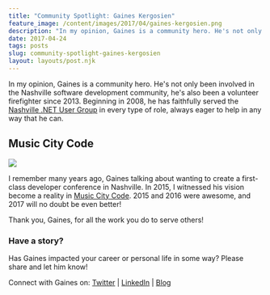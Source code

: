 ```yaml
---
title: "Community Spotlight: Gaines Kergosien"
feature_image: /content/images/2017/04/gaines-kergosien.png
description: "In my opinion, Gaines is a community hero. He's not only been involved in the Nashville software development community, he's also been a…"
date: 2017-04-24
tags: posts
slug: community-spotlight-gaines-kergosien
layout: layouts/post.njk
---
```


In my opinion, Gaines is a community hero. He's not only been involved in the Nashville software development community, he's also been a volunteer firefighter since 2013. Beginning in 2008, he has faithfully served the [Nashville .NET User Group](https://www.meetup.com/Nashville-NET-User-Group/) in every type of role, always eager to help in any way that he can.

## Music City Code

![](/content/images/2017/04/music-city-code.jpg)

I remember many years ago, Gaines talking about wanting to create a first-class developer conference in Nashville. In 2015, I witnessed his vision become a reality in [Music City Code](https://www.musiccitycode.com/). 2015 and 2016 were awesome, and 2017 will no doubt be even better!

Thank you, Gaines, for all the work you do to serve others!

### Have a story?

Has Gaines impacted your career or personal life in some way? Please share and let him know!

Connect with Gaines on: [Twitter](https://twitter.com/gainesk) | [LinkedIn](https://www.linkedin.com/in/gainesk/) | [Blog](http://blog.dotnetdude.net/)
